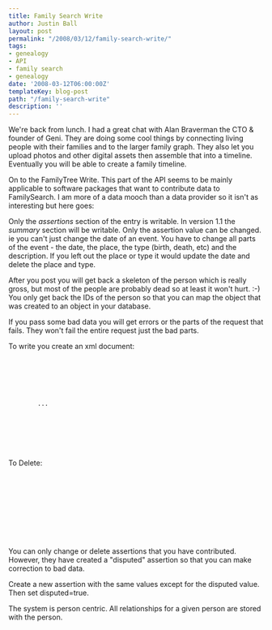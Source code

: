 ```yaml
---
title: Family Search Write
author: Justin Ball
layout: post
permalink: "/2008/03/12/family-search-write/"
tags:
- genealogy
- API
- family search
- genealogy
date: '2008-03-12T06:00:00Z'
templateKey: blog-post
path: "/family-search-write"
description: ''
---
```


We're back from lunch.  I had a great chat with Alan Braverman the CTO & founder of Geni.   They are doing some cool things by connecting living people with their families and to the larger family graph.   They also let you upload photos and other digital assets then assemble that into a timeline.  Eventually you will be able to create a family timeline.

On to the FamilyTree Write.  This part of the API seems to be mainly applicable to software packages that want to contribute data to FamilySearch.  I am more of a data mooch than a data provider so it isn't as interesting but here goes:

Only the <em>assertions</em> section of the entry is writable.
In version 1.1 the <em>summary</em> section will be writable.
Only the assertion value can be changed.  ie you can't just change the date of an event.  You have to change all parts of the event - the date, the place, the type (birth, death, etc) and the description.  If you left out the place or type it would update the date and delete the place and type.

After you post you will get back a skeleton of the person which is really gross, but most of the people are probably dead so at least it won't hurt.  :-)  You only get back the IDs of the person so that you can map the object that was created to an object in your database.

If you pass some bad data you will get errors or the parts of the request that fails.  They won't fail the entire request just the bad parts.

To write you create an xml document:

<pre><code class="xml">
<familytree version="1.0" xmlns="api.familysearch.org/familytree/v1">
  <persons>
    <person>
      <assertions>
        <name type="name"></name>
        <event type="Birth" id="..">...</event>
      </assertions>
    <person>
  <persons>
</familytree>
</pre></code>

<br />
<p>
To Delete:
</p>

<pre><code class="xml">
<familytree version="1.0" xmlns="api.familysearch.org/familytree/v1">
  <persons>
    <person id="KW3b-2HB" fsaction:action="delete">
    <person>
  <persons>
</familytree>
</pre></code>

<br />
<p>
You can only change or delete assertions that you have contributed.  However, they have created a "disputed" assertion so that you can make correction to bad data.

Create a new assertion with the same values except for the disputed value.  Then set disputed=true.

The system is person centric.  All relationships for a given person are stored with the person.

